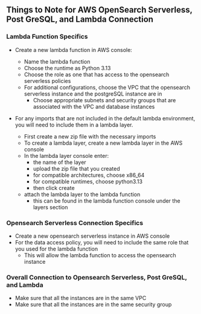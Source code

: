## Things to Note for AWS OpenSearch Serverless, Post GreSQL, and Lambda Connection 

### Lambda Function Specifics
- Create a new lambda function in AWS console:
    - Name the lambda function
    - Choose the runtime as Python 3.13
    - Choose the role as one that has access to the opensearch serverless policies
    - For additional configurations, choose the VPC that the opensearch serverless instance and the postgreSQL instance are in
        - Choose appropriate subnets and security groups that are associated with the VPC and database instances

- For any imports that are not included in the default lambda environment, you will need to include them in a lambda layer.
    - First create a new zip file with the necessary imports
    - To create a lambda layer, create a new lambda layer in the AWS console
    - In the lambda layer console enter:
        - the name of the layer
        - upload the zip file that you created
        - for compatible architectures, choose x86_64
        - for compatible runtimes, choose python3.13
        - then click create
    - attach the lambda layer to the lambda function
        - this can be found in the lambda function console under the layers section

### Opensearch Serverless Connection Specifics
- Create a new opensearch serverless instance in AWS console
- For the data access policy, you will need to include the same role that you used for the lambda function
    - This will allow the lambda function to access the opensearch instance

### Overall Connection to Opensearch Serverless, Post GreSQL, and Lambda
- Make sure that all the instances are in the same VPC
- Make sure that all the instances are in the same security group
